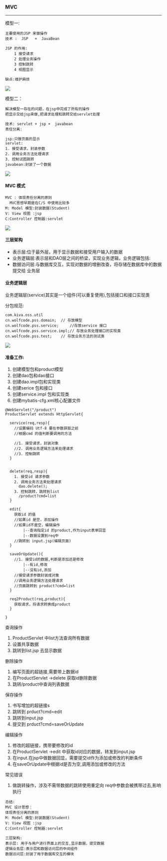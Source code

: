 ### MVC
---


模型一:
```
主要使用的JSP 来做操作
技术 :  JSP   +  JavaBean

JSP 的作用:
    1 接受请求
    2 处理业务操作
    3 控制跳转
    4 视图显示

缺点:维护麻烦
```

![](assets/day14MVC模块&CRUD-990b3bd0.png)

模型二：
```
解决模型一存在的问题，在jsp中完成了所有的操作
把显示交给jsp来做,把请求处理和跳转交给servlet处理

技术: servlet + jsp +  javabean
责任分离:

jsp:只做页面的显示
servlet:
1. 接受请求，封装参数
2. 调用业务方法处理请求
3. 控制试图跳转
javabean:封装了一个数据

```
![](assets/day14MVC模块&CRUD-b53d1100.png)

#### MVC 模式
```
MVC : 体现责任分离的原则
  MVC思想早期是在C/S 中使用比较多
M: Model 模型:封装数据(Student)
V: View 视图 :jsp
C:Controller 控制器:servlet
```

![](assets/day14MVC模块&CRUD-7a330c86.png)

#### 三层架构
* 表示层:位于最外层，用于显示数据和接受用户输入的数据
* 业务逻辑层:表示层和DAO层之间的桥梁，实现业务逻辑，业务逻辑包括:
* 数据访问层:与数据库交互，实现对数据的增删改查，将存储在数据库中的数据提交给
业务层

#### 业务逻辑层
业务逻辑层(service)其实是一个组件(可以重复使用),包括接口和接口实现类

分包规范:
```
com.kiva.oss.util
cn.wolfcode.pss.domain;  // 存放模型
cn.wolfcode.pss.service;     //存放service 接口
cn.wolfcode.pss.service.impl;// 存放业务处理接口的实现类
cn.wolfcode.pss.test;    // 存放业务方法的测试类
```

![](assets/day14MVC模块&CRUD-e587ce96.png)




#### 准备工作:
1. 创建模型包和product模型
2. 创建dao包和dao接口
3. 创建dao.impl包和实现类
4. 创建serice 包和接口
5. 创建service.impl 包和实现类
6. 创建mybatis-cfg.xml核心配置文件

```
@WebServlet("/product")
ProductServlet extends HttpServlet{

  service(req,resp){
    //设置编码 Utf-8 要在参数获取之前
    //根据cmd 的值判断要调用的方法

    //1. 接受请求，封装对象
    //2. 调用业务逻辑方法来处理请求
    //3. 控制跳转
  }


  delete(req,resp){
    1. 接受id 请求参数
    2. 调用业务方法来处理请求
      dao.delete();
    3. 控制跳转，跳转到list
      /product?cmd=list
  }

  edit{
    获取id 的值
    //如果id 是空，添加操作
    //如果id不是空，编辑操作
        |--查询指定id 的product,作为input表单回显
        |--数据设置到req中
    //跳转到 input.jsp(编辑页面)
  }

  saveOrUpdate(){
    //1. 接受id的数据,判断是添加还是修改
        |--有id,修改
        |--没有id,添加
    //接受请求参数封装成对象
    //调用业务逻辑方法处理请求
    //页面跳转到 product?cmd=list
  }

  req2Product(req,product){
    获取请求，将请求转换成product
  }

}
```

查询操作
1. ProductServlet 中list方法查询所有数据
2. 设置共享数据
3. 跳转到list.jsp 去显示数据

删除操作
1. 编写页面的超链接,需要带上数据id
2. 在ProductServlet ->delete 获取id删除数据
3. 跳转/product中查询列表数据


保存操作
1. 书写增加的超链接s
2. 跳转到 prduct?cmd=edit
3. 跳转到input.jsp
4. 提交到 prduct?cmd=saveOrUpdate

编辑操作
1. 修改的超链接，携带要修改的id
2. 在ProductServlet ->edit 中获取id对应的数据，转发到input.jsp
3. 在input.在jsp中做数据回显，需要提交id作为添加或修改的判断条件
4. 在saveOrUpdate中根据id是否为空,调用添加或修改的方法



常见错误
1. 做跳转操作，涉及不需带数据的跳转使用重定向
    req中参数会被携带过去,影响执行





```
总结:
MVC 设计思想：
体现责任分离的原则
M: Model 模型:封装数据(Student)
V: View 视图 :jsp
C:Controller 控制器:servlet

三层架构:
表示层: 用于与用户进行界面上的交互,显示数据，提交数据
逻辑业务层:表示层和数据访问层的中间组件
数据访问层:封装了用于数据库交互的模块



```
